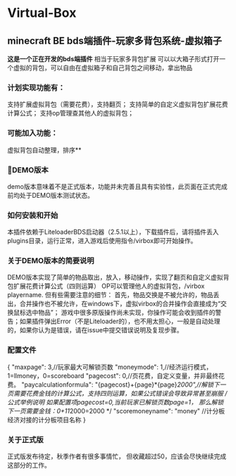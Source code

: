 # Virtual-Box
## minecraft BE bds端插件-玩家多背包系统-虚拟箱子
**这是一个正在开发的bds端插件**
相当于玩家多背包扩展
可以以大箱子形式打开一个虚拟的背包，可以自由在虚拟箱子和自己背包之间移动，拿出物品
### 计划实现功能有：
支持扩展虚拟背包（需要花费），支持翻页；
支持简单的自定义虚拟背包扩展花费计算公式；
支持op管理查其他人的虚拟背包；
### 可能加入功能：
虚拟背包自动整理，排序**

### 🎁DEMO版本
demo版本意味着不是正式版本，功能并未完善且具有实验性，此页面在正式完成前均处于DEMO版本测试状态。
### 如何安装和开始
本插件依赖于LiteloaderBDS启动器（2.5.1以上），下载插件后，请将插件丢入plugins目录，运行正常，进入游戏后使用指令/virbox即可开始操作。
### 关于DEMO版本的简要说明
DEMO版本实现了简单的物品取出，放入，移动操作，实现了翻页和自定义虚拟背包扩展花费计算公式（四则运算）
OP可以管理他人的虚拟背包，/virbox playername.
但有些需要注意的细节：
首先，物品交换是不被允许的，物品丢出，合并操作也不被允许，在windows下，虚拟virbox的合并操作会直接成为“交换鼠标选中物品”；
游戏中很多原版操作尚未实现，你操作可能会收到插件的警告；如果插件弹出Error（不是Liteloader的），也不用太担心，一般是自动处理的，如果你认为是错误，请在issue中提交错误说明及复现步骤。


### 配置文件
{
    "maxpage": 3,//玩家最大可解锁页数
    "moneymode": 1,//经济运行模式，1=llmoney，0=scoreboard
    "pagecost": 0,//页花费，自定义变量，并非最终花费。
    "paycalculationformula": "{pagecost}+{page}*{page}*2000",//解锁下一页需要花费金钱的计算公式，支持四则运算，如果公式错误会导致异常甚至崩服
    /*公式举例说明
    如果配置项pagecost=0,当前玩家已解锁页数page=1，
    那么解锁下一页需要金钱：0+1*1*2000=2000
    */
    "scoremoneyname": "money" //计分板经济对接的计分板项目名称
}

### 关于正式版

正式版发布待定，秋季作者有很多事情忙，
但收藏超过50，应该会尽快继续完成这部分的工作。



